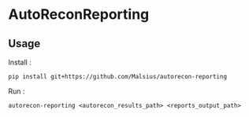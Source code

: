 # AutoReconReporting

## Usage

Install :

`pip install git+https://github.com/Malsius/autorecon-reporting`

Run :

`autorecon-reporting <autorecon_results_path> <reports_output_path>`
